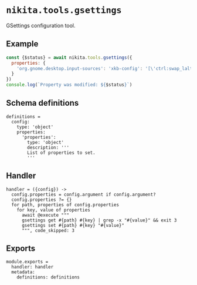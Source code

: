 
# `nikita.tools.gsettings`

GSettings configuration tool.

## Example

```js
const {$status} = await nikita.tools.gsettings({
  properties: {
    'org.gnome.desktop.input-sources': 'xkb-config': '[\'ctrl:swap_lalt_lctl\']'
  }
})
console.log(`Property was modified: ${$status}`)
```

## Schema definitions

    definitions =
      config:
        type: 'object'
        properties:
          'properties':
            type: 'object'
            description: '''
            List of properties to set.
            '''

## Handler

    handler = ({config}) ->
      config.properties = config.argument if config.argument?
      config.properties ?= {}
      for path, properties of config.properties
        for key, value of properties
          await @execute """
          gsettings get #{path} #{key} | grep -x "#{value}" && exit 3
          gsettings set #{path} #{key} "#{value}"
          """, code_skipped: 3

## Exports

    module.exports =
      handler: handler
      metadata:
        definitions: definitions
